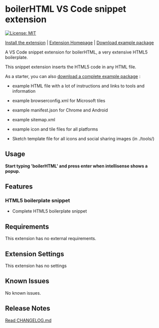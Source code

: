 # boilerHTML VS Code snippet extension

[![License: MIT](https://img.shields.io/badge/License-MIT-blue.svg)](https://opensource.org/licenses/MIT)

[Install the extension](vscode:extension/Performanizecom.boilerhtml "Install the extension") | [Extension Homepage](https://github.com/performanize/boilerHTML_VSCode_extension/blob/master/README.md "Extension Homepage") | [Download example package](https://github.com/performanize/boilerHTML "Download example package")

A VS Code snippet extension for boilerHTML, a very extensive HTML5 boilerplate.

This snippet extension inserts the HTML5 code in any HTML file.

As a starter, you can also [download a complete example package](https://github.com/performanize/boilerHTML "Download example package") :

* example HTML file with a lot of instructions and links to tools and information
* example browserconfig.xml for Microsoft tiles
* example manifest.json for Chrome and Android
* example sitemap.xml
* example icon and tile files for all platforms

* Sketch template file for all icons and social sharing images (in ./tools/)

## Usage

**Start typing 'boilerHTML' and press enter when intellisense shows a popup.**

## Features

### HTML5 boilerplate snippet

* Complete HTML5 boilerplate snippet

## Requirements

This extension has no external requirements.

## Extension Settings

This extension has no settings

## Known Issues

No known issues.

## Release Notes

[Read CHANGELOG.md](https://github.com/performanize/boilerHTML_VSCode_extension/blob/master/CHANGELOG.md "boilerHTML Changelog")